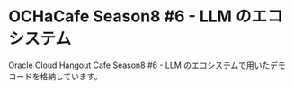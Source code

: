 # OCHaCafe Season8 #6 - LLM のエコシステム

Oracle Cloud Hangout Cafe Season8 #6 - LLM のエコシステムで用いたデモコードを格納しています。
